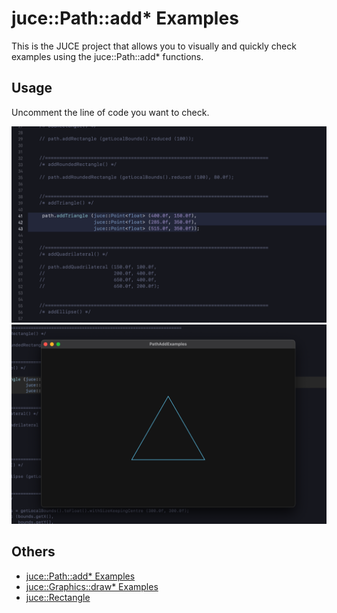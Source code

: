 # juce::Path::add* Examples

This is the JUCE project that allows you to visually and quickly check examples using the juce::Path::add* functions.

## Usage

Uncomment the line of code you want to check.

![commentout.png](Resources/commentout.png)
![example.png](Resources/example.png)

## Others
- [juce::Path::add* Examples](https://suzuki-kengo.dev/posts/juce-path-add-examples)
- [juce::Graphics::draw* Examples](https://suzuki-kengo.dev/posts/juce-graphics-draw-examples)
- [juce::Rectangle](https://suzuki-kengo.dev/posts/juce-rectangle-samples)

